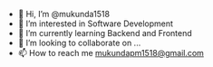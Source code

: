 - 👋 Hi, I’m @mukunda1518
- 👀 I’m interested in Software Development
- 🌱 I’m currently learning Backend and Frontend
- 💞️ I’m looking to collaborate on ...
- 📫 How to reach me mukundapm1518@gmail.com

<!---
mukunda1518/mukunda1518 is a ✨ special ✨ repository because its `README.md` (this file) appears on your GitHub profile.
You can click the Preview link to take a look at your changes.
--->
